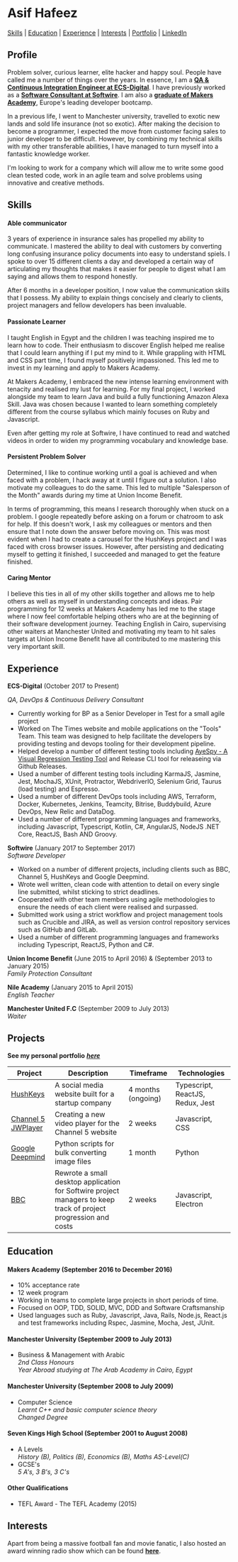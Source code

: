 # Asif Hafeez
[Skills](#skills) | [Education](#education) | [Experience](#experience) | [Interests](#interests) | [Portfolio](https://asifhafeez.github.io/) | [LinkedIn](https://uk.linkedin.com/in/asif-hafeez-361612135)
## Profile
Problem solver, curious learner, elite hacker and happy soul. People have called me a number of things over the years. In essence, I am a **[QA & Continuous Integration Engineer at ECS-Digital](https://ecs-digital.co.uk/)**. I have previously worked as a **[Software Consultant at Softwire](https://www.softwire.com/)**. I am also a **[graduate of Makers Academy](https://makers.tech/)**, Europe's leading developer bootcamp. 

In a previous life, I went to Manchester university, travelled to exotic new lands and sold life insurance (not so exotic). After making the decision to become a programmer, I expected the move from customer facing sales to junior developer to be difficult. However, by combining my technical skills with my other transferable abilities, I have managed to turn myself into a fantastic knowledge worker.

I'm looking to work for a company which will allow me to write some good clean tested code, work in an agile team and solve problems using innovative and creative methods.

## Skills

#### Able communicator

3 years of experience in insurance sales has propelled my ability to communicate. I mastered the ability to deal with customers by converting long confusing insurance policy documents into easy to understand spiels. I spoke to over 15 different clients a day and developed a certain way of articulating my thoughts that makes it easier for people to digest what I am saying and allows them to respond honestly. 

After 6 months in a developer position, I now value the communication skills that I possess. My ability to explain things concisely and clearly to clients, project managers and fellow developers has been invaluable.

#### Passionate Learner

I taught English in Egypt and the children I was teaching inspired me to learn how to code. Their enthusiasm to discover English helped me realise that I could learn anything if I put my mind to it. While grappling with HTML and CSS part time, I found myself positively impassioned. This led me to invest in my learning and apply to Makers Academy. 

At Makers Academy, I embraced the new intense learning environment with tenacity and realised my lust for learning. For my final project, I worked alongside my team to learn Java and build a fully functioning Amazon Alexa Skill. Java was chosen because  I wanted to learn something completely different from the course syllabus which mainly focuses on Ruby and Javascript.

Even after getting my role at Softwire, I have continued to read and watched videos in order to widen my programming vocabulary and knowledge base.

#### Persistent Problem Solver

Determined, I like to continue working until a goal is achieved and when faced with a problem, I hack away at it until I figure out a solution. I also motivate my colleagues to do the same. This led to multiple "Salesperson of the Month" awards during my time at Union Income Benefit. 

In terms of programming, this means I research thoroughly when stuck on a problem. I google repeatedly before asking on a forum or chatroom to ask for help. If this doesn't work, I ask my colleagues or mentors and then ensure that I note down the answer before moving on. This was most evident when I had to create a carousel for the HushKeys project and I was faced with cross browser issues. However, after persisting and dedicating myself to getting it finished, I succeeded and managed to get the feature finished.

#### Caring Mentor

I believe this ties in all of my other skills together and allows me to help others as well as myself in understanding concepts and ideas. Pair programming for 12 weeks at Makers Academy has led me to the stage where I now feel comfortable helping others who are at the beginning of their software development journey. Teaching English in Cairo, supervising other waiters at Manchester United and motivating my team to hit sales targets at Union Income Benefit have all contributed to me mastering this very important skill.

## Experience


**ECS-Digital** (October 2017 to Present)

*QA, DevOps & Continuous Delivery Consultant*
- Currently working for BP as a Senior Developer in Test for a small agile project
- Worked on The Times website and mobile applications on the "Tools" Team. This team was designed to help facilitate the developers by providing testing and devops tooling for their development pipeline. 
- Helped develop a number of different testing tools including [AyeSpy - A Visual Regression Testing Tool](https://github.com/newsuk/AyeSpy) and Release CLI tool for releaseing via Github Releases.
- Used a number of different testing tools including KarmaJS, Jasmine, Jest, MochaJS, XUnit, Protractor, WebdriverIO, Selenium Grid, Taurus (load testing) and Espresso.
- Used a number of different DevOps tools including AWS, Terraform, Docker, Kubernetes, Jenkins, Teamcity, Bitrise, Buddybuild, Azure DevOps, New Relic and DataDog.
- Used a number of different programming languages and frameworks, including Javascript, Typescript, Kotlin, C#, AngularJS, NodeJS .NET Core,  ReactJS, Bash AND Groovy.

**Softwire** (January 2017 to September 2017)  
*Software Developer*
- Worked on a number of different projects, including clients such as BBC, Channel 5, HushKeys and Google Deepmind.
- Wrote well written, clean code with attention to detail on every single line submitted, whilst sticking to strict deadlines.
- Cooperated with other team members using agile methodologies to ensure the needs of each client were realised and surpassed.
- Submitted work using a strict workflow and project management tools such as Crucible and JIRA, as well as version control repository services such as GitHub and GitLab.
- Used a number of different programming languages and frameworks including Typescript, ReactJS, Python and C#.

**Union Income Benefit** (June 2015 to April 2016) & (September 2013 to January 2015)  
*Family Protection Consultant*  

**Nile Academy** (January 2015 to April 2015)  
*English Teacher* 


**Manchester United F.C** (September 2009 to July 2013)  
*Waiter*

## Projects
**See my personal portfolio** ***[here](https://asifhafeez.github.io)***
 
|Project|Description|Timeframe|Technologies|
|---|---|---|---|
|[HushKeys](https://www.hushkeys.com/)|A social media website built for a startup company|4 months (ongoing)|Typescript, ReactJS, Redux, Jest|
|[Channel 5 JWPlayer](http://www.channel5.com/)|Creating a new video player for the Channel 5 website |2 weeks| Javascript, CSS |  N/A |
|[Google Deepmind]()|Python scripts for bulk converting image files |1 month| Python|
|[BBC](https://www.bbc.com)|Rewrote a small desktop application for Softwire project managers to keep track of project progression and costs|2 weeks|Javascript, Electron|

## Education

#### Makers Academy (September 2016 to December 2016)

- 10% acceptance rate
- 12 week program
- Working in teams to complete large projects in short periods of time.
- Focused on OOP, TDD, SOLID, MVC, DDD and Software Craftsmanship
- Used languages such as Ruby, Javascript, Java, Rails, Node.js, React.js and test frameworks including Rspec, Jasmine, Mocha, Jest, JUnit. 

#### Manchester University (September 2009 to July 2013)

- Business & Management with Arabic  
*2nd Class Honours*  
*Year Abroad studying at The Arab Academy in Cairo, Egypt*

#### Manchester University (September 2008 to July 2009)

- Computer Science  
*Learnt C++ and basic computer science theory*  
*Changed Degree*

#### Seven Kings High School (September 2001 to August 2008)

- A Levels  
*History (B), Politics (B), Economics (B), Maths AS-Level(C)*
- GCSE's  
*5 A's, 3 B's, 3 C's*

#### Other Qualifications

- TEFL Award - The TEFL Academy (2015)

## Interests

Apart from being a massive football fan and movie fanatic, I also hosted an award winning radio show which can be found **[here](https://www.mixcloud.com/thedelorean/)**.
